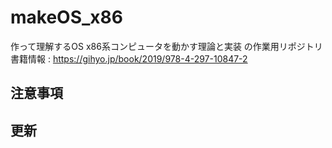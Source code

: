 # makeOS_x86
作って理解するOS  x86系コンピュータを動かす理論と実装 の作業用リポジトリ  
書籍情報 : https://gihyo.jp/book/2019/978-4-297-10847-2

## 注意事項


## 更新
